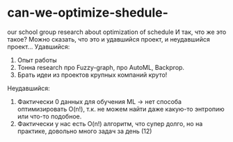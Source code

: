 # can-we-optimize-shedule-
our school group research about optimization of schedule
И так, что же это такое? Можно сказать, что это и удавшийся проект, и неудавшийся проект...
Удавшийся:
1. Опыт работы
2. Тонна research про Fuzzy-graph, про AutoML, Backprop.
3. Брать идеи из проектов крупных компаний круто!

Неудавшийся:
1. Фактически 0 данных для обучения ML -> нет способа оптимизировать O(n!), т.к. не можем найти даже какую-то энтропию или что-то подобное.
2. Фактически у нас есть O(n!) алгоритм, что супер долго, но на практике, довольно много задач за день (12)
